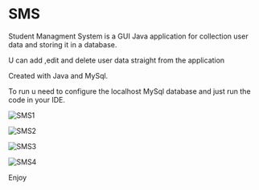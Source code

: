 # SMS
Student Managment System is a GUI Java application for collection user data and storing it in a database.

U can add ,edit and delete user data straight from the application

Created with Java and MySql.

To run u need to configure the localhost MySql database and just run the code in your IDE.




![SMS1](https://user-images.githubusercontent.com/103357132/162614910-020c1acf-8674-4663-a2a0-915f2110de73.jpg)


![SMS2](https://user-images.githubusercontent.com/103357132/162614913-67c22199-720a-449b-8401-93307652a08a.jpg)


![SMS3](https://user-images.githubusercontent.com/103357132/162614916-b8dcdce2-3952-410b-87f9-0c75eb0e7ecc.jpg)


![SMS4](https://user-images.githubusercontent.com/103357132/162614920-71c8b09d-f4c3-40e4-a76f-51ddc1313f26.jpg)


Enjoy 
